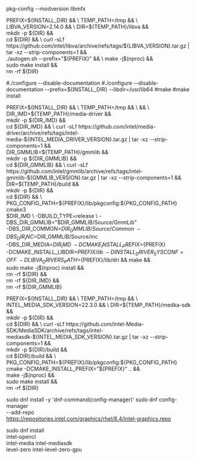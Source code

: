 


pkg-config --modversion libmfx


PREFIX=${INSTALL_DIR} && \
TEMP_PATH=/tmp && \
LIBVA_VERSION=2.14.0 && \
DIR=${TEMP_PATH}/libva && \
mkdir -p ${DIR} && \
cd ${DIR} && \
curl -sLf https://github.com/intel/libva/archive/refs/tags/${LIBVA_VERSION}.tar.gz | tar -xz --strip-components=1 && \
./autogen.sh --prefix="${PREFIX}" && \
make -j$(nproc) && \
sudo make install && \
rm -rf ${DIR}




#./configure --disable-documentation
#./configure --disable-documentation --prefix=${INSTALL_DIR} --libdir=/usr/lib64
#make
#make install


PREFIX=${INSTALL_DIR} && \
TEMP_PATH=/tmp && \
&& \
DIR_IMD=${TEMP_PATH}/media-driver && \
mkdir -p ${DIR_IMD} && \
cd ${DIR_IMD} && \
curl -sLf https://github.com/intel/media-driver/archive/refs/tags/intel-media-${INTEL_MEDIA_DRIVER_VERSION}.tar.gz  | tar -xz --strip-components=1 && \
DIR_GMMLIB=${TEMP_PATH}/gmmlib && \
mkdir -p ${DIR_GMMLIB} && \
cd ${DIR_GMMLIB} && \
curl -sLf https://github.com/intel/gmmlib/archive/refs/tags/intel-gmmlib-${GMMLIB_VERSION}.tar.gz | tar -xz --strip-components=1 && \
DIR=${TEMP_PATH}/build && \
mkdir -p ${DIR} && \
cd ${DIR} && \
PKG_CONFIG_PATH=${PREFIX}/lib/pkgconfig:${PKG_CONFIG_PATH} cmake3 \
$DIR_IMD \
-DBUILD_TYPE=release \
-DBS_DIR_GMMLIB="$DIR_GMMLIB/Source/GmmLib" \
-DBS_DIR_COMMON=$DIR_GMMLIB/Source/Common \
-DBS_DIR_INC=$DIR_GMMLIB/Source/inc \
-DBS_DIR_MEDIA=$DIR_IMD \
-DCMAKE_INSTALL_PREFIX=${PREFIX} \
-DCMAKE_INSTALL_LIBDIR=${PREFIX}/lib \
-DINSTALL_DRIVER_SYSCONF=OFF \
-DLIBVA_DRIVERS_PATH=${PREFIX}/lib/dri && make && \
sudo make -j$(nproc) install && \
rm -rf ${DIR} && \
rm -rf ${DIR_IMD} && \
rm -rf ${DIR_GMMLIB}




PREFIX=${INSTALL_DIR} && \
TEMP_PATH=/tmp && \
INTEL_MEDIA_SDK_VERSION=22.3.0 && \
DIR=${TEMP_PATH}/medka-sdk && \
mkdir -p ${DIR} && \
cd ${DIR} && \
curl -sLf https://github.com/Intel-Media-SDK/MediaSDK/archive/refs/tags/intel-mediasdk-${INTEL_MEDIA_SDK_VERSION}.tar.gz  | tar -xz --strip-components=1 && \
mkdir -p ${DIR}/build && \
cd ${DIR}/build && \
PKG_CONFIG_PATH=${PREFIX}/lib/pkgconfig:${PKG_CONFIG_PATH} cmake -DCMAKE_INSTALL_PREFIX="${PREFIX}" .. && \
make -j$(nproc) && \
sudo make install && \
rm -rf ${DIR}

sudo dnf install -y 'dnf-command(config-manager)'
sudo dnf config-manager \
--add-repo \
https://repositories.intel.com/graphics/rhel/8.4/intel-graphics.repo

sudo dnf install \
intel-opencl \
intel-media intel-mediasdk \
level-zero intel-level-zero-gpu

